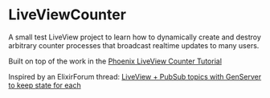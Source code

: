 # LiveViewCounter

A small test LiveView project to learn how to dynamically create and destroy
arbitrary counter processes that broadcast realtime updates to many users.

Built on top of the work in the [Phoenix LiveView Counter Tutorial](https://github.com/dwyl/phoenix-liveview-counter-tutorial)

Inspired by an ElixirForum thread: [LiveView + PubSub topics with GenServer to keep state for each](https://elixirforum.com/t/liveview-pubsub-topics-with-genserver-to-keep-state-for-each/46680/3)
